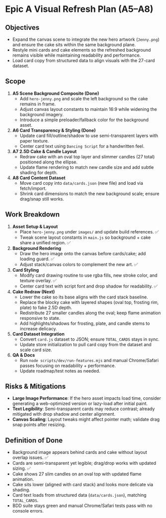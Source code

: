 # Epic A Visual Refresh Plan (A5–A8)

## Objectives
- Expand the canvas scene to integrate the new hero artwork (`Jenny.png`) and ensure the cake sits within the same background plane.
- Restyle mini cards and cake elements so the refreshed background remains visible while maintaining readability and performance.
- Load card copy from structured data to align visuals with the 27-card dataset.

## Scope
1. **A5 Scene Background Composite (Done)**
   - Add `hero-jenny.png` and scale the left background so the cake remains in frame.
   - Adjust canvas layout constants to maintain 16:9 while widening the background imagery.
   - Introduce a simple preloader/fallback color for the background asset.
2. **A6 Card Transparency & Styling (Done)**
   - Update card fill/outline/shadow to use semi-transparent layers with paper texture.
   - Center card text using `Dancing Script` for a handwritten feel.
3. **A7 2.5D Cake & Candle Layout**
   - Redraw cake with an oval top layer and slimmer candles (27 total) positioned along the ellipse.
   - Update flame rendering to match new candle size and add subtle shading for depth.
4. **A8 Card Content Dataset**
   - Move card copy into `data/cards.json` (new file) and load via fetch/import.
   - Shrink card dimensions to match the new background scale; ensure drag/snap still works.

## Work Breakdown
1. **Asset Setup & Layout**
   - Place `hero-jenny.png` under `images/` and update build references. ✅
   - Tweak scene layout constants in `main.js` so background + cake share a unified region. ✅
2. **Background Rendering**
   - Draw the hero image onto the canvas before cards/cake; add loading guard. ✅
   - Adjust stack/canvas colors to complement the new art. ✅
3. **Card Styling**
   - Modify card drawing routine to use rgba fills, new stroke color, and texture overlay. ✅
   - Center card text with script font and drop shadow for readability. ✅
4. **Cake Redraw (Next)**
   - Lower the cake so its base aligns with the card stack baseline.
   - Replace the blocky cake with layered shapes (oval top, frosting rim, plate) to fake 2.5D depth.
   - Redistribute 27 smaller candles along the oval; keep flame animation responsive to state.
   - Add highlights/shadows for frosting, plate, and candle stems to increase delicacy.
5. **Card Dataset Integration**
   - Convert `card.js` dataset to JSON; ensure `TOTAL_CARDS` stays in sync.
   - Update store initialization to pull card copy from the dataset and scale card size.
6. **QA & Docs**
   - Run `node scripts/dev/run-features.mjs` and manual Chrome/Safari passes focusing on readability + performance.
   - Update roadmap/test notes as needed.

## Risks & Mitigations
- **Large Image Performance**: If the hero asset impacts load time, consider generating a web-optimized version or lazy-load after initial paint.
- **Text Legibility**: Semi-transparent cards may reduce contrast; already mitigated with drop shadow and center alignment.
- **Canvas Scaling**: Layout tweaks might affect pointer math; validate drag snap points after resizing.

## Definition of Done
- Background image appears behind cards and cake without layout overlap issues. ✅
- Cards are semi-transparent yet legible; drag/drop works with updated sizing. ✅
- Cake shows 27 slim candles on an oval top with updated flame animation.
- Cake sits lower (aligned with card stack) and looks more delicate via shading.
- Card text loads from structured data (`data/cards.json`), matching `TOTAL_CARDS`.
- BDD suite stays green and manual Chrome/Safari tests pass with no console errors.
